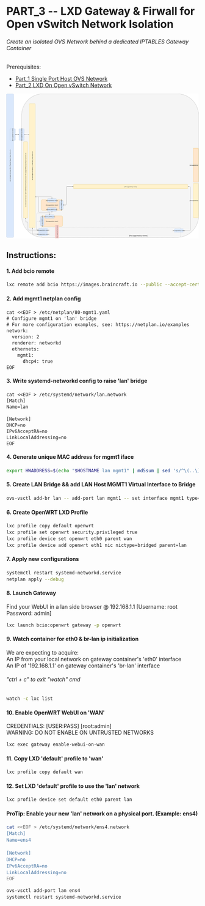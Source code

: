 # PART_3 -- LXD Gateway & Firwall for Open vSwitch Network Isolation
###### Create an isolated OVS Network behind a dedicated IPTABLES Gateway Container
Prerequisites:
- [Part_1 Single Port Host OVS Network]
- [Part_2 LXD On Open vSwitch Network]

![CCIO_Hypervisor - LXD On OpenvSwitch](https://github.com/KathrynMorgan/mini-stack/blob/master/3_LXD_Network_Gateway/web/drawio/lxd-gateway.svg)

## Instructions:
#### 1. Add bcio remote
````sh
lxc remote add bcio https://images.braincraft.io --public --accept-certificate
````

#### 2. Add mgmt1 netplan config
````
cat <<EOF > /etc/netplan/80-mgmt1.yaml
# Configure mgmt1 on 'lan' bridge
# For more configuration examples, see: https://netplan.io/examples
network:
  version: 2
  renderer: networkd
  ethernets:
    mgmt1:
      dhcp4: true
EOF
````

#### 3. Write systemd-networkd config to raise 'lan' bridge

````
cat <<EOF > /etc/systemd/network/lan.network                                                    
[Match]
Name=lan

[Network]
DHCP=no
IPv6AcceptRA=no
LinkLocalAddressing=no
EOF
````

#### 4. Generate unique MAC address for mgmt1 iface
````sh
export HWADDRESS=$(echo "$HOSTNAME lan mgmt1" | md5sum | sed 's/^\(..\)\(..\)\(..\)\(..\)\(..\).*$/02\\:\1\\:\2\\:\3\\:\4\\:\5/')
````

#### 5. Create LAN Bridge && add LAN Host MGMT1 Virtual Interface to Bridge
````sh
ovs-vsctl add-br lan -- add-port lan mgmt1 -- set interface mgmt1 type=internal -- set interface mgmt1 mac="$HWADDRESS"
````

#### 6. Create OpenWRT LXD Profile
````sh
lxc profile copy default openwrt
lxc profile set openwrt security.privileged true
lxc profile device set openwrt eth0 parent wan
lxc profile device add openwrt eth1 nic nictype=bridged parent=lan
````

#### 7. Apply new configurations
````sh
systemctl restart systemd-networkd.service
netplan apply --debug
````
#### 8. Launch Gateway
Find your WebUI in a lan side browser @ 192.168.1.1  [Username: root Password: admin]
````sh
lxc launch bcio:openwrt gateway -p openwrt
````

#### 9. Watch container for eth0 & br-lan ip initialization    
We are expecting to acquire:    
An IP from your local network on gateway container's 'eth0' interface    
An IP of '192.168.1.1' on gateway container's 'br-lan' interface    
###### "ctrl + c" to exit "watch" cmd    
````sh
watch -c lxc list
````

#### 10. Enable OpenWRT WebUI on 'WAN'    
CREDENTIALS: [USER:PASS] [root:admin]     
WARNING: DO NOT ENABLE ON UNTRUSTED NETWORKS
````sh
lxc exec gateway enable-webui-on-wan
````

#### 11. Copy LXD 'default' profile to 'wan'
````sh
lxc profile copy default wan
````

#### 12. Set LXD 'default' profile to use the 'lan' network
````sh
lxc profile device set default eth0 parent lan
````

#### ProTip: Enable your new 'lan' network on a physical port. (Example: ens4)
````sh
cat <<EOF > /etc/systemd/network/ens4.network                                                    
[Match]
Name=ens4

[Network]
DHCP=no
IPv6AcceptRA=no
LinkLocalAddressing=no
EOF
````
````sh
ovs-vsctl add-port lan ens4
systemctl restart systemd-networkd.service
````

 <!-- Markdown link & img dfn's -->
[Part_1 Single Port Host OVS Network]: https://github.com/KathrynMorgan/mini-stack/tree/master/1_Single_Port_Host-Open_vSwitch_Network_Configuration
[Part_2 LXD On Open vSwitch Network]: https://github.com/KathrynMorgan/mini-stack/tree/master/2_LXD-On-OVS
